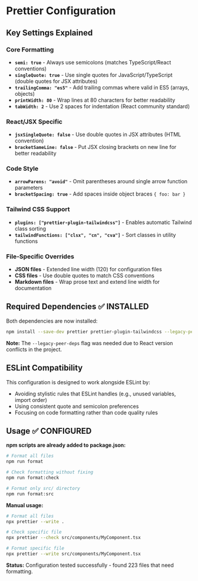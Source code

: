 # Prettier Configuration

## Key Settings Explained

### Core Formatting

- **`semi: true`** - Always use semicolons (matches TypeScript/React conventions)
- **`singleQuote: true`** - Use single quotes for JavaScript/TypeScript (double quotes for JSX
  attributes)
- **`trailingComma: "es5"`** - Add trailing commas where valid in ES5 (arrays, objects)
- **`printWidth: 80`** - Wrap lines at 80 characters for better readability
- **`tabWidth: 2`** - Use 2 spaces for indentation (React community standard)

### React/JSX Specific

- **`jsxSingleQuote: false`** - Use double quotes in JSX attributes (HTML convention)
- **`bracketSameLine: false`** - Put JSX closing brackets on new line for better readability

### Code Style

- **`arrowParens: "avoid"`** - Omit parentheses around single arrow function parameters
- **`bracketSpacing: true`** - Add spaces inside object braces `{ foo: bar }`

### Tailwind CSS Support

- **`plugins: ["prettier-plugin-tailwindcss"]`** - Enables automatic Tailwind class sorting
- **`tailwindFunctions: ["clsx", "cn", "cva"]`** - Sort classes in utility functions

### File-Specific Overrides

- **JSON files** - Extended line width (120) for configuration files
- **CSS files** - Use double quotes to match CSS conventions
- **Markdown files** - Wrap prose text and extend line width for documentation

## Required Dependencies ✅ INSTALLED

Both dependencies are now installed:

```bash
npm install --save-dev prettier prettier-plugin-tailwindcss --legacy-peer-deps
```

**Note:** The `--legacy-peer-deps` flag was needed due to React version conflicts in the project.

## ESLint Compatibility

This configuration is designed to work alongside ESLint by:

- Avoiding stylistic rules that ESLint handles (e.g., unused variables, import order)
- Using consistent quote and semicolon preferences
- Focusing on code formatting rather than code quality rules

## Usage ✅ CONFIGURED

**npm scripts are already added to package.json:**

```bash
# Format all files
npm run format

# Check formatting without fixing
npm run format:check

# Format only src/ directory
npm run format:src
```

**Manual usage:**

```bash
# Format all files
npx prettier --write .

# Check specific file
npx prettier --check src/components/MyComponent.tsx

# Format specific file
npx prettier --write src/components/MyComponent.tsx
```

**Status:** Configuration tested successfully - found 223 files that need formatting.
